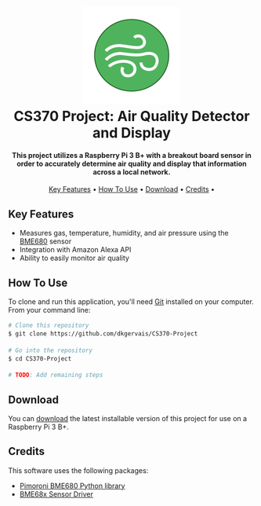 
<h1 align="center">
  <br>
  <img src="https://github.com/dkgervais/CS370-Project/blob/main/images/logo.png" alt="AirQualityLogo" width="200"></a>
  <br>
  CS370 Project: Air Quality Detector and Display
  <br>
</h1>

<h4 align="center">This project utilizes a Raspberry Pi 3 B+ with a breakout board sensor in order to accurately determine air quality and display that information across a local network.</h4>

<p align="center">
  <a href="#key-features">Key Features</a> •
  <a href="#how-to-use">How To Use</a> •
  <a href="#download">Download</a> •
  <a href="#credits">Credits</a> •
</p>

## Key Features

* Measures gas, temperature, humidity, and air pressure using the [BME680](https://smile.amazon.com/gp/product/B07GQQ9ZHN/ref=ppx_od_dt_b_asin_title_s00?ie=UTF8&psc=1) sensor 
* Integration with Amazon Alexa API
* Ability to easily monitor air quality 

## How To Use

To clone and run this application, you'll need [Git](https://git-scm.com) installed on your computer. From your command line:

```bash
# Clone this repository
$ git clone https://github.com/dkgervais/CS370-Project

# Go into the repository
$ cd CS370-Project

# TODO: Add remaining steps 
```


## Download

You can [download](https://github.com/dkgervais/CS370-Project/releases) the latest installable version of this project for use on a Raspberry Pi 3 B+.

## Credits

This software uses the following packages:

- [Pimoroni BME680 Python library](https://github.com/pimoroni/bme680-python)
- [BME68x Sensor Driver](https://github.com/BoschSensortec/BME68x-Sensor-API)
